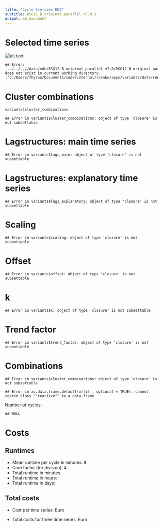 ```yaml
---
title: "Cycle Overview EDB"
subtitle: RSG12_B_original_parallel_v7.0.3
output: md_document
---
```




# Selected time series

![alt text](figures/RSG12_B_original_parallel_v7.0_timeseries.png)


```
## Error: '../../..//data/edb/RSG12_B_original_parallel_v7.0/RSG12_B_original_parallel_v7.0.3_variants.xlsx' does not exist in current working directory ('C:/Users/Thyson/Documents/code/internal/r/enbw/apps/variants/data/run').
```

# Cluster combinations


```r
variants$cluster_combinations
```

```
## Error in variants$cluster_combinations: object of type 'closure' is not subsettable
```

# Lagstructures: main time series


```
## Error in variants$lags_main: object of type 'closure' is not subsettable
```

# Lagstructures: explanatory time series


```
## Error in variants$lags_explanatory: object of type 'closure' is not subsettable
```

# Scaling


```
## Error in variants$scaling: object of type 'closure' is not subsettable
```

# Offset 


```
## Error in variants$offset: object of type 'closure' is not subsettable
```

# k


```
## Error in variants$k: object of type 'closure' is not subsettable
```

# Trend factor


```
## Error in variants$trend_factor: object of type 'closure' is not subsettable
```

# Combinations


```
## Error in variants$cluster_combinations: object of type 'closure' is not subsettable
```

```
## Error in as.data.frame.default(x[[i]], optional = TRUE): cannot coerce class ""reactive"" to a data.frame
```

Number of cycles:


```
## NULL
```

# Costs 



## Runtimes

- Mean runtime per cycle in minutes: 8
- Core factor (for division): 4
- Total runtime in minutes: 
- Total runtime in hours: 
- Total runtime in days: 

## Total costs

- Cost per time series:  Euro

- Total costs for three time series:  Euro

